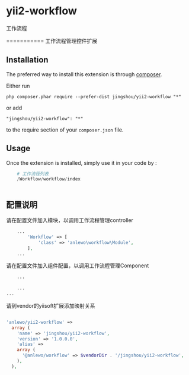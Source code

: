 # yii2-workflow

工作流程

===========
工作流程管理控件扩展

Installation
------------

The preferred way to install this extension is through [composer](http://getcomposer.org/download/).

Either run

```
php composer.phar require --prefer-dist jingshou/yii2-workflow "*"
```

or add

```
"jingshou/yii2-workflow": "*"
```

to the require section of your `composer.json` file.


Usage
-----

Once the extension is installed, simply use it in your code by  :

```php
    # 工作流程列表
    /Workflow/workflow/index
    
```

配置说明
--------

请在配置文件加入模块，以调用工作流程管理controller
```php
    ...
        'Workflow' => [
            'class' => 'anlewo\workflow\Module',
        ],
    ...
```  
请在配置文件加入组件配置，以调用工作流程管理Component
```php
    ...
     
    ...
...
``` 
请到vendor的yiisoft扩展添加映射关系
```php

'anlewo/yii2-workflow' => 
  array (
    'name' => 'jingshou/yii2-workflow',
    'version' => '1.0.0.0',
    'alias' => 
    array (
      '@anlewo/workflow' => $vendorDir . '/jingshou/yii2-workflow',
    ),
  ),

```